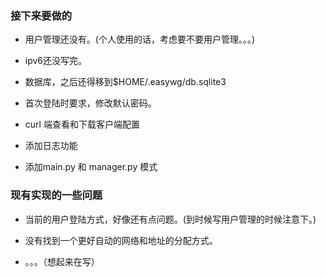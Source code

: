 ### 接下来要做的

- 用户管理还没有。(个人使用的话，考虑要不要用户管理。。。)

- ipv6还没写完。

- 数据库，之后还得移到$HOME/.easywg/db.sqlite3

- 首次登陆时要求，修改默认密码。

- curl 端查看和下载客户端配置

- 添加日志功能

- 添加main.py 和 manager.py 模式

### 现有实现的一些问题

- 当前的用户登陆方式，好像还有点问题。(到时候写用户管理的时候注意下。)

- 没有找到一个更好自动的网络和地址的分配方式。

- 。。。（想起来在写）
